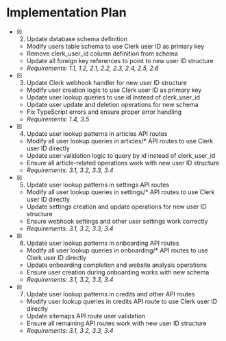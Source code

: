 # Implementation Plan

- [x] 2. Update database schema definition
  - Modify users table schema to use Clerk user ID as primary key
  - Remove clerk_user_id column definition from schema
  - Update all foreign key references to point to new user ID structure
  - _Requirements: 1.1, 1.2, 2.1, 2.2, 2.3, 2.4, 2.5, 2.6_

- [x] 3. Update Clerk webhook handler for new user ID structure
  - Modify user creation logic to use Clerk user ID as primary key
  - Update user lookup queries to use id instead of clerk_user_id
  - Update user update and deletion operations for new schema
  - Fix TypeScript errors and ensure proper error handling
  - _Requirements: 1.4, 3.5_

- [x] 4. Update user lookup patterns in articles API routes
  - Modify all user lookup queries in articles/\* API routes to use Clerk user ID directly
  - Update user validation logic to query by id instead of clerk_user_id
  - Ensure all article-related operations work with new user ID structure
  - _Requirements: 3.1, 3.2, 3.3, 3.4_

- [x] 5. Update user lookup patterns in settings API routes
  - Modify all user lookup queries in settings/\* API routes to use Clerk user ID directly
  - Update settings creation and update operations for new user ID structure
  - Ensure webhook settings and other user settings work correctly
  - _Requirements: 3.1, 3.2, 3.3, 3.4_

- [x] 6. Update user lookup patterns in onboarding API routes
  - Modify all user lookup queries in onboarding/\* API routes to use Clerk user ID directly
  - Update onboarding completion and website analysis operations
  - Ensure user creation during onboarding works with new schema
  - _Requirements: 3.1, 3.2, 3.3, 3.4_

- [x] 7. Update user lookup patterns in credits and other API routes
  - Modify user lookup queries in credits API route to use Clerk user ID directly
  - Update sitemaps API route user validation
  - Ensure all remaining API routes work with new user ID structure
  - _Requirements: 3.1, 3.2, 3.3, 3.4_
